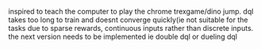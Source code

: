 inspired to teach the computer to play the chrome trexgame/dino jump. dql takes too long to train and doesnt converge quickly(ie not suitable for the tasks due to sparse rewards,
continuous inputs rather than discrete inputs. the next version needs to be implemented ie double dql or dueling dql
